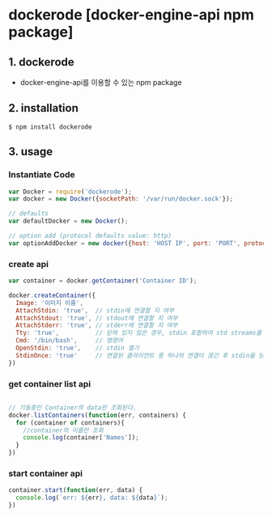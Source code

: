 # dockerode [docker-engine-api npm package]

## 1. dockerode
* docker-engine-api를 이용할 수 있는 npm package

## 2. installation
`$ npm install dockerode`

## 3. usage

### Instantiate Code

```javascript
var Docker = require('dockerode');
var docker = new Docker({socketPath: '/var/run/docker.sock'});

// defaults
var defaultDocker = new Docker();

// option add (protocol defaults value: http)
var optionAddDocker = new docker({host: 'HOST IP', port: 'PORT', protocol: 'https'});
```

### create api

```javascript
var container = docker.getContainer('Container ID');

docker.createContainer({
  Image: '이미지 이름',
  AttachStdin: 'true',  // stdin에 연결할 지 여부
  AttachStdout: 'true', // stdout에 연결할 지 여부
  AttachStderr: 'true', // stderr에 연결할 지 여부
  Tty: 'true',          // 닫혀 있지 않은 경우, stdin 포함하여 std streams를 TTY에 연결
  Cmd: '/bin/bash',     // 명령어
  OpenStdin: 'true',    // stdin 열기
  StdinOnce: 'true'     // 연결된 클라이언트 중 하나의 연결이 끊긴 후 stdin을 닫음
})
```

### get container list api

```javascript

// 기동중인 Container의 data만 조회된다.
docker.listContainers(function(err, containers) {
  for (container of containers){
    //container의 이름만 조회
    console.log(container['Names']);
  }
})
```

### start container api

```javascript
container.start(function(err, data) {
  console.log(`err: ${err}, data: ${data}`);
})
```
